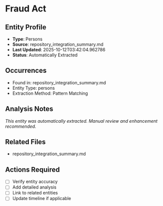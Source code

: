 # Fraud Act

## Entity Profile
- **Type**: Persons
- **Source**: repository_integration_summary.md
- **Last Updated**: 2025-10-12T03:42:04.962786
- **Status**: Automatically Extracted

## Occurrences
- Found in: repository_integration_summary.md
- Entity Type: persons
- Extraction Method: Pattern Matching

## Analysis Notes
*This entity was automatically extracted. Manual review and enhancement recommended.*

## Related Files
- repository_integration_summary.md

## Actions Required
- [ ] Verify entity accuracy
- [ ] Add detailed analysis
- [ ] Link to related entities
- [ ] Update timeline if applicable
